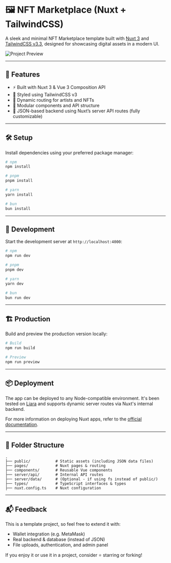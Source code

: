 # 🖼️ NFT Marketplace (Nuxt + TailwindCSS)

A sleek and minimal NFT Marketplace template built with [Nuxt 3](https://nuxt.com) and [TailwindCSS v3.3](https://tailwindcss.com/), designed for showcasing digital assets in a modern UI.

![Project Preview](https://github.com/user-attachments/assets/62d1830b-cabf-4d0a-bc82-13503ea804bd)

---

## 🚀 Features

- ⚡️ Built with Nuxt 3 & Vue 3 Composition API
- 🎨 Styled using TailwindCSS v3
- 🔁 Dynamic routing for artists and NFTs
- 🧩 Modular components and API structure
- 📁 JSON-based backend using Nuxt’s server API routes (fully customizable)

---

## 🛠 Setup

Install dependencies using your preferred package manager:

```bash
# npm
npm install

# pnpm
pnpm install

# yarn
yarn install

# bun
bun install
````

---

## 🧪 Development

Start the development server at `http://localhost:4000`:

```bash
# npm
npm run dev

# pnpm
pnpm dev

# yarn
yarn dev

# bun
bun run dev
```

---

## 🏗 Production

Build and preview the production version locally:

```bash
# Build
npm run build

# Preview
npm run preview
```

---

## 📦 Deployment

The app can be deployed to any Node-compatible environment.
It's been tested on [Liara](https://liara.ir) and supports dynamic server routes via Nuxt's internal backend.

For more information on deploying Nuxt apps, refer to the [official documentation](https://nuxt.com/docs/getting-started/deployment).

---

## 📂 Folder Structure

```
.
├── public/           # Static assets (including JSON data files)
├── pages/            # Nuxt pages & routing
├── components/       # Reusable Vue components
├── server/api/       # Internal API routes
├── server/data/      # (Optional - if using fs instead of public/)
├── types/            # TypeScript interfaces & types
├── nuxt.config.ts    # Nuxt configuration
```

---

## 📬 Feedback

This is a template project, so feel free to extend it with:

* Wallet integration (e.g. MetaMask)
* Real backend & database (instead of JSON)
* File uploads, authentication, and admin panel

If you enjoy it or use it in a project, consider ⭐️ starring or forking!


